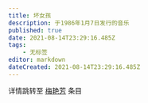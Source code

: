```yaml
---
title: 坏女孩
description: 于1986年1月7日发行的音乐
published: true
date: 2021-08-14T23:29:16.485Z
tags:
    - 无标签
editor: markdown
dateCreated: 2021-08-14T23:29:16.485Z
---
```


详情跳转至 [梅艳芳](/people/梅艳芳.md) 条目
